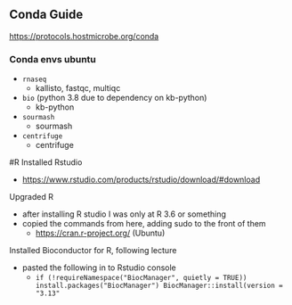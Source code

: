 ## Conda Guide
https://protocols.hostmicrobe.org/conda

### Conda envs ubuntu
- `rnaseq`
  - kallisto, fastqc, multiqc
- `bio` (python 3.8 due to dependency on kb-python)
  - kb-python 
- `sourmash`
  - sourmash
- `centrifuge`
  - centrifuge

#R
Installed Rstudio
- https://www.rstudio.com/products/rstudio/download/#download

Upgraded R 
- after installing R studio I was only at R 3.6 or something
- copied the commands from here, adding sudo to the front of them
  - https://cran.r-project.org/ (Ubuntu)

Installed Bioconductor for R, following lecture
- pasted the following in to Rstudio console
  - `if (!requireNamespace("BiocManager", quietly = TRUE))
      install.packages("BiocManager")
      BiocManager::install(version = "3.13"`